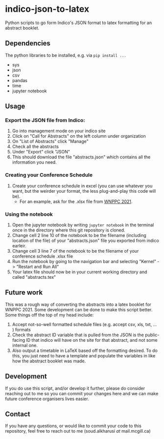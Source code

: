 # indico-json-to-latex
Python scripts to go form Indico's JSON format to latex formatting for an abstract booklet.

## Dependencies
The python libraries to be installed, e.g. via `pip install ...`
- sys
- json
- csv
- pandas
- time
- jupyter notebook

## Usage
### Export the JSON file from Indico:
1. Go into management mode on your indico site
2. Click on "Call for Abstracts" on the left column under organization
3. On "List of Abstracts" click "Manage"
4. Check all the abstracts
5. Under "Export" click "JSON"
6. This should download the file "abstracts.json" which contains all the information you need. 

### Creating your Conference Schedule
1. Create your conference schedule in excel (you can use whatever you want, but the weirder your format, the less plug-and-play this code will be).
   - For an example, ask for the .xlsx file from [WNPPC 2021](https://wnppc.triumf.ca/2021/).  

### Using the notebook
1. Open the jupyter notebook by writing `jupyter notebook` in the terminal once in the directory where this git repository is cloned. 
2. Change cell 2 line 10 of the notebook to be the filename (including location of the file) of your "abstracts.json" file you exported from indico earleir. 
3. Change cell 3 line 7 of the notebook to be the filename of your conference schedule .xlsx file
4. Run the notebook by going to the navigation bar and selecting "Kernel" -> "Restart and Run All"
5. Your latex file should now be in your current working directory and called "abstracts.tex"

## Future work
This was a rough way of converting the abstracts into a latex booklet for WNPPC 2021. Some development can be done to make this script better. Some things off the top of my head include:

1. Accept not-so-well formatted schedule files (e.g. accept csv, xls, txt, ... ) formats
2. Check the abstract ID variable that is pulled from the JSON is the public-facing ID that indico will have on the site for that abstract, and not some internal one. 
3. Also output a timetable in LaTeX based off the formatting desired. To do this, you just need to have a template and populate the variables in like how the abstract booklet was made. 

## Development
If you do use this script, and/or develop it further, please do consider reaching out to me so you can commit your changes here and we can make future conference organisers lives easier. 


## Contact
If you have any questions, or would like to commit your code to this repository, feel free to reach out to me (soud.alkharusi _at_ mail.mcgill.ca)
